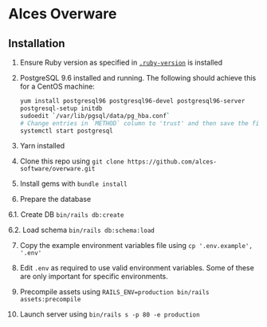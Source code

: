 
# Alces Overware

## Installation 

1. Ensure Ruby version as specified in [`.ruby-version`](./.ruby-version) is
   installed

2. PostgreSQL 9.6 installed and running. The following should achieve this for
   a CentOS machine:

   ```bash
   yum install postgresql96 postgresql96-devel postgresql96-server
   postgresql-setup initdb
   sudoedit `/var/lib/pgsql/data/pg_hba.conf`
   # Change entries in `METHOD` column to 'trust' and then save the file
   systemctl start postgresql
   ```

3. Yarn installed

4. Clone this repo using `git clone https://github.com/alces-software/overware.git`

5. Install gems with `bundle install`

6. Prepare the database

6.1. Create DB `bin/rails db:create`

6.2. Load schema `bin/rails db:schema:load`

7. Copy the example environment variables file using `cp '.env.example', '.env'`

8. Edit `.env` as required to use valid environment variables. Some of these 
   are only important for specific environments.

9. Precompile assets using `RAILS_ENV=production bin/rails assets:precompile`

10. Launch server using `bin/rails s -p 80 -e production`
